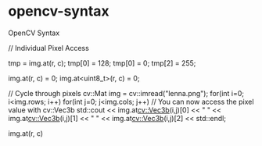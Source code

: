 # opencv-syntax
OpenCV Syntax


// Individual Pixel Access

tmp = img.at<Vec3b>(r, c);
tmp[0] = 128;
tmp[0] = 0;
tmp[2] = 255;

img.at<uchar>(r, c) = 0;
img.at<uint8_t>(r, c) = 0;

// Cycle through pixels 
cv::Mat img = cv::imread("lenna.png");
for(int i=0; i<img.rows; i++)
    for(int j=0; j<img.cols; j++) 
        // You can now access the pixel value with cv::Vec3b
        std::cout << img.at<cv::Vec3b>(i,j)[0] << " " << img.at<cv::Vec3b>(i,j)[1] << " " << img.at<cv::Vec3b>(i,j)[2] << std::endl;






img.at<Vec3b>(r, c)



